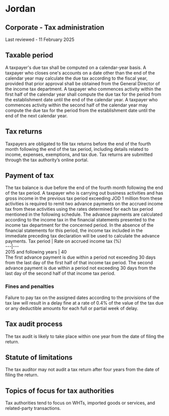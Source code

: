 # Jordan
## Corporate - Tax administration
Last reviewed - 11 February 2025
## Taxable period
A taxpayer's due tax shall be computed on a calendar-year basis.
A taxpayer who closes one's accounts on a date other than the end of the calendar year may calculate the due tax according to the fiscal year, provided that prior approval shall be obtained from the General Director of the income tax department.
A taxpayer who commences activity within the first half of the calendar year shall compute the due tax for the period from the establishment date until the end of the calendar year.
A taxpayer who commences activity within the second half of the calendar year may compute the due tax for the period from the establishment date until the end of the next calendar year.
## Tax returns
Taxpayers are obligated to file tax returns before the end of the fourth month following the end of the tax period, including details related to income, expenses, exemptions, and tax due. Tax returns are submitted through the tax authority’s online portal.
## Payment of tax
The tax balance is due before the end of the fourth month following the end of the tax period.
A taxpayer who is carrying out business activities and has gross income in the previous tax period exceeding JOD 1 million from these activities is required to remit two advance payments on the accrued income tax from these activities using the rates determined for each tax period mentioned in the following schedule. The advance payments are calculated according to the income tax in the financial statements presented to the income tax department for the concerned period. In the absence of the financial statements for this period, the income tax included in the immediate preceding tax declaration will be used to calculate the advance payments.
Tax period | Rate on accrued income tax (%)  
---|---  
2015 and following years | 40  
The first advance payment is due within a period not exceeding 30 days from the last day of the first half of that income tax period.
The second advance payment is due within a period not exceeding 30 days from the last day of the second half of that income tax period.
### Fines and penalties
Failure to pay tax on the assigned dates according to the provisions of the tax law will result in a delay fine at a rate of 0.4% of the value of the tax due or any deductible amounts for each full or partial week of delay.
## Tax audit process
The tax audit is likely to take place within one year from the date of filing the return.
## Statute of limitations
The tax auditor may not audit a tax return after four years from the date of filing the return.
## Topics of focus for tax authorities
Tax authorities tend to focus on WHTs, imported goods or services, and related-party transactions.
